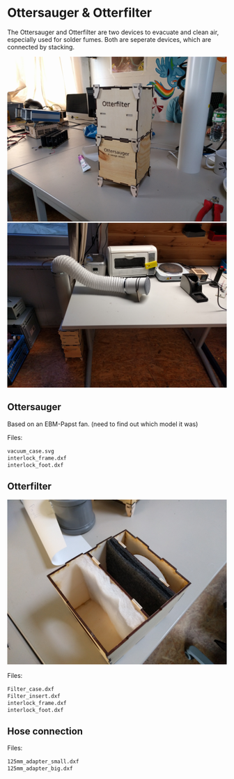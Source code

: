 # Ottersauger & Otterfilter

The Ottersauger and Otterfilter are two devices to evacuate and clean air, especially used for solder fumes. Both are seperate devices, which are connected by stacking.

![](/images/IMG_20180414_180506.jpg)
![](/images/IMG_20180414_201624.jpg)

## Ottersauger

Based on an EBM-Papst fan. (need to find out which model it was)

Files:

```
vacuum_case.svg
interlock_frame.dxf
interlock_foot.dxf
```

## Otterfilter

![](/images/IMG_20180414_180157.jpg)

Files:

```
Filter_case.dxf
Filter_insert.dxf
interlock_frame.dxf
interlock_foot.dxf
```

## Hose connection

Files:

```
125mm_adapter_small.dxf
125mm_adapter_big.dxf
```
